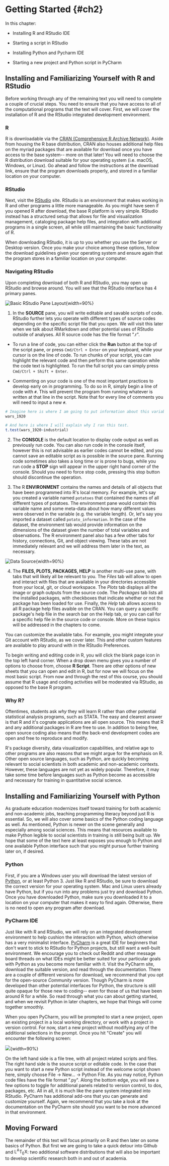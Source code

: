 # Getting Started {#ch2}

In this chapter: 

- Installing R and RStudio IDE 

- Starting a script in RStudio 

- Installing Python and Pycharm IDE 

- Starting a new project and Python script in PyCharm 


## Installing and Familiarizing Yourself with R and RStudio

Before working through any of the remaining text you will need to complete a couple of crucial steps. You need to ensure that you have access to all of the computational programs that the text will cover. First, we will cover the installation of R and the RStudio integrated development environment. 

### R 

R is downloadable via the [CRAN (Comprehensive R Archive Network)](http://ftp.ussg.iu.edu/CRAN/). Aside from housing the R base distribution, CRAN also houses additional help files on the myriad packages that are available for download once you have access to the base system-- more on that later! You will need to choose the R distribution download suitable for your operating system (i.e. macOS, Windows, or Linux). Go ahead and follow the instructions at the download link, ensure that the program downloads properly, and stored in a familiar location on your computer. 

### RStudio 

Next, visit the [RStudio](https://www.rstudio.com/products/rstudio/download/) site. RStudio is an environment that makes working in R and other programs a little more manageable. As you might have seen if you opened R after download, the base R platform is very simple. RStudio instead has a structured setup that allows for file and visualization management, cataloging package help files, and integration with additional programs in a single screen, all while still maintaining the basic functionality of R. 

When downloading RStudio, it is up to you whether you use the Server or Desktop version. Once you make your choice among these options, follow the download guidelines given your operating system and ensure again that the program stores in a familiar location on your computer. 

### Navigating RStudio  

Upon completing download of both R and RStudio, you may open up RStudio and browse around. You will see that the RStudio interface has 4 primary panes. 

![Basic RStudio Pane Layout](Rstudio_panes_edited.png){width=90%}

1. In the **SOURCE** pane, you will write editable and savable scripts of code. RStudio further lets you operate with different types of source codes depending on the specific script file that you open. We will visit this later when we talk about RMarkdown and other potential uses of RStudio outside of analyses. All R source code has the file format ".r". 

- To run a line of code, you can either click the **Run** button at the top of the script pane, or press `Cmd/Ctrl + Enter` on your keyboard, while your cursor is on the line of code. To run chunks of your script, you can highlight the relevant code and then perform this same operation while the code text is highlighted. To run the full script you can simply press `Cmd/Ctrl + Shift + Enter`. 

- Commenting on your code is one of the most important practices to develop early on in programming. To do so in R, simply begin a line of code with `#`. This will prevent the program from running whatever is written at that line in the script. Note that for every line of comments you will need to input a new `#`. 


```r
# Imagine here is where I am going to put information about this variable. 
wars_1920 

# And here is where I will explain why I ran this test. 
t.test(wars_1920~industrial)
```


2. The **CONSOLE** is the default location to display code output as well as previously run code. You can also run code in the console itself, however this is not advisable as earlier codes cannot be edited, and you cannot save an editable script as is possible in the source pane. Running code sometimes also takes a long time or is prone to bugs, while you run code a **STOP** sign will appear in the upper right hand corner of the console. Should you need to force stop code, pressing this stop button should discontinue the operation. 

3. The R **ENVIRONMENT** contains the names and details of all objects that have been programmed into R's local memory. For example, let's say you created a variable named `potatoes` that contained the names of all different types of potatoes. The environment pane would contain this variable name and some meta-data about how many different values were observed in the variable (e.g. the variable length). Or, let's say you imported a dataset called `potato_information`. In the case of the dataset, the environment tab would provide information on the dimensions of the dataset given the number of total variables and observations. The R environment panel also has a few other tabs for history, connections, Git, and object viewing. These tabs are not immediately relevant and we will address them later in the text, as necessary.

![[Data Source](https://en.wikipedia.org/wiki/List_of_potato_cultivars)](potatoes_data.png){width=90%}



4. The **FILES, PLOTS, PACKAGES, HELP** is another multi-use pane, with tabs that will likely all be relevant to you. The *Files* tab will allow to open and interact with files that are available in your directories accessible from your local, git, or cloud workspace. The *Plots* tab displays all the image or graph outputs from the source code. The *Packages* tab lists all the installed packages, with checkboxes that indicate whether or not the package has been loaded for use. Finally, the *Help* tab allows access to all R package help files avaible on the CRAN. You can query a specific package's help file in the search bar on the Help tab, or you can call for a specific help file in the source code or console. More on these topics will be addressed in the chapters to come. 

You can customize the available tabs. For example, you might integrate your Git account with RStudio, as we cover later. This and other custom features are available to play around with in the RStudio Preferences. 

To begin writing and editing code in R, you will click the blank page icon in the top left hand corner. When a drop down menu gives you a number of options to choose from, choose **R Script**. There are other options of new sheets that you can open and edit in R, but for now we will focus on the most basic script. From now and through the rest of this course, you should assume that R usage and coding activities will be moderated via RStudio, as opposed to the base R program. 

### Why R? 

Oftentimes, students ask *why* they will learn R rather than other potential statistical analysis programs, such as STATA. The easy and clearest answer is that R and it's cognate applications are all open source. This means that R and any additional packages in R are free to use. In addition to being free, open source coding also means that the back-end development codes are open and free to reproduce and modify. 

R's package diversity, data visualization capabilities, and relative age to other programs are also reasons that we might argue for the emphasis on R. Other open source languages, such as Python, are quickly becoming relevant to social scientists in both academic and non-academic contexts. However, these languages are not yet as widely popular. Therefore, it may take some time before languages such as Python become as accessible and necessary for training in quantitative social science.  

## Installing and Familiarizing Yourself with Python 

As graduate education modernizes itself toward training for both academic and non-academic jobs, teaching programming literacy beyond just R is essential. So, we will also cover some basics of the Python coding language as well. As mentioned, Python is newer on the scene generally and especially among social sciences. This means that resources available to make Python legible to social scientists in training is still being built up. We hope that some of the text here at least exposes you enough to Python and one available Python interface such that you might pursue further training later on, if desired. 

### Python 

First, if you are a Windows user you will download the latest version of [Python](https://www.python.org/downloads/), or at least Python 3. Just like R and RStudio, be sure to download the correct version for your operating system. Mac and Linux users already have Python, but if you run into any problems just try and download Python. Once you have downloaded Python, make sure you downloaded it to a location on your computer that makes it easy to find again. Otherwise, there is no need to open any program after download.  

### PyCharm IDE 

Just like with R and RStudio, we will rely on an integrated development environment to help cushion the interaction with Python, which otherwise has a very minimalist interface. [PyCharm](https://www.jetbrains.com/pycharm/) is a great IDE for beginners that don't want to stick to RStudio for Python projects, but still want a well-built environment. We encourage you to check out Reddit and other message board threads on what IDEs might be better suited for your particular goals with Python as you become more familiar with it. Visit the PyCharm site, download the suitable version, and read through the documentation. There are a couple of different versions for download, we recommend that you opt for the open-source *Community* version. Though PyCharm is more developed than other potential interfaces for Python, the structure is still quite opaque for those new to coding-- even for those of us that have been around R for a while. So read through what you can about getting started, and when we revisit Python in later chapters, we hope that things will come together smoothly. 

When you open PyCharm, you will be prompted to start a new project, open an existing project in a local working directory, or work with a project in version control. For now, start a new project without modifying any of the additional selections in the prompt. Once you hit "Create" you will encounter the following screen:

![](pycharm_open.png){width=90%}

On the left hand side is a file tree, with all project related scripts and files. The right hand side is the source script or editable code. In the case that you want to start a new Python script instead of the welcome script shown here, simply choose File $\rightarrow$  New... $\rightarrow$ Python File. As you may notice, Python code files have the file format ".py". Along the bottom edge, you will see a few options to toggle for additional panels related to version control, to dos, packages, etc. All in all, it is much like the pane system integrated into RStudio. PyCharm has additional add-ons that you can generate and customize yourself. Again, we recommend that you take a look at the documentation on the PyCharm site should you want to be more advanced in that environment. 

## Moving Forward 

The remainder of this text will focus primarily on R and then later on some basics of Python. But first we are going to take a quick detour into Github and <span class="latex">L<sup>A</sup>T<sub>E</sub>X</span>: two additional software distributions that will also be important to develop scientific research both in and out of academia. 


